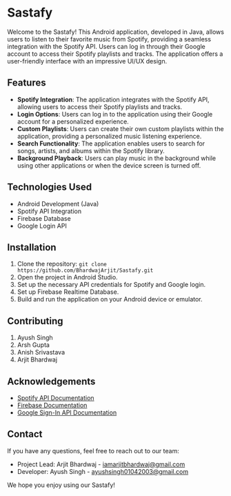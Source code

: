 # Sastafy

Welcome to the Sastafy! This Android application, developed in Java, allows users to listen to their favorite music from Spotify, providing a seamless integration with the Spotify API. Users can log in through their Google account to access their Spotify playlists and tracks. The application offers a user-friendly interface with an impressive UI/UX design.

## Features

- **Spotify Integration**: The application integrates with the Spotify API, allowing users to access their Spotify playlists and tracks.
- **Login Options**: Users can log in to the application using their Google account for a personalized experience.
- **Custom Playlists**: Users can create their own custom playlists within the application, providing a personalized music listening experience.
- **Search Functionality**: The application enables users to search for songs, artists, and albums within the Spotify library.
- **Background Playback**: Users can play music in the background while using other applications or when the device screen is turned off.

## Technologies Used

- Android Development (Java)
- Spotify API Integration
- Firebase Database
- Google Login API

## Installation

1. Clone the repository: `git clone https://github.com/BhardwajArjit/Sastafy.git`
2. Open the project in Android Studio.
3. Set up the necessary API credentials for Spotify and Google login.
4. Set up Firebase Realtime Database.
5. Build and run the application on your Android device or emulator.

## Contributing

1. Ayush Singh
2. Arsh Gupta
3. Anish Srivastava
4. Arjit Bhardwaj

## Acknowledgements

- [Spotify API Documentation](https://developer.spotify.com/documentation/)
- [Firebase Documentation](https://firebase.google.com/docs)
- [Google Sign-In API Documentation](https://developers.google.com/identity/sign-in/android)

## Contact

If you have any questions, feel free to reach out to our team:

- Project Lead: Arjit Bhardwaj - iamarjitbhardwaj@gmail.com
- Developer: Ayush Singh - ayushsingh01042003@gmail.com

We hope you enjoy using our Sastafy!
